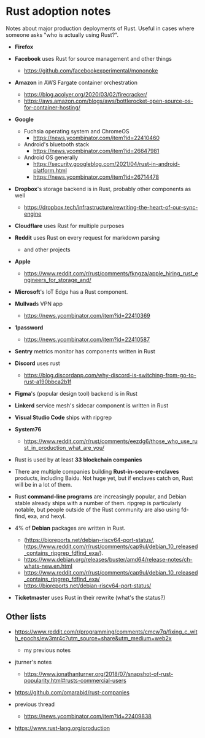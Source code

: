 # Rust adoption notes

Notes about major production deployments of Rust.
Useful in cases where someone asks "who is actually using Rust?".

- **Firefox**

- **Facebook** uses Rust for source management and other things
  - https://github.com/facebookexperimental/mononoke

- **Amazon** in AWS Fargate container orchestration
  - https://blog.acolyer.org/2020/03/02/firecracker/
  - https://aws.amazon.com/blogs/aws/bottlerocket-open-source-os-for-container-hosting/

- **Google**
  - Fuchsia operating system and ChromeOS
    - https://news.ycombinator.com/item?id=22410460
  - Android's bluetooth stack
    - https://news.ycombinator.com/item?id=26647981
  - Android OS generally
    - https://security.googleblog.com/2021/04/rust-in-android-platform.html
    - https://news.ycombinator.com/item?id=26714478

- **Dropbox**'s storage backend is in Rust, probably other components as well
  - https://dropbox.tech/infrastructure/rewriting-the-heart-of-our-sync-engine

- **Cloudflare** uses Rust for multiple purposes

- **Reddit** uses Rust on every request for markdown parsing
  - and other projects

- **Apple**
  - https://www.reddit.com/r/rust/comments/fkngza/apple_hiring_rust_engineers_for_storage_and/

- **Microsoft**'s IoT Edge has a Rust component.

- **Mullvad**s VPN app
  - https://news.ycombinator.com/item?id=22410369

- **1password**
  - https://news.ycombinator.com/item?id=22410587

- **Sentry** metrics monitor has components written in Rust

- **Discord** uses rust
  - https://blog.discordapp.com/why-discord-is-switching-from-go-to-rust-a190bbca2b1f

- **Figma**'s (popular design tool) backend is in Rust

- **Linkerd** service mesh's sidecar component is written in Rust

- **Visual Studio Code** ships with ripgrep

- **System76**
  - https://www.reddit.com/r/rust/comments/eezdg6/those_who_use_rust_in_production_what_are_you/

- Rust is used by at least **33 blockchain companies**

- There are multiple companies building **Rust-in-secure-enclaves** products,
  including Baidu. Not huge yet, but if enclaves catch on, Rust will be in a lot
  of them.

- Rust **command-line programs** are increasingly popular, and Debian stable already
  ships with a number of them. ripgrep is particularly notable, but people
  outside of the Rust community are also using fd-find, exa, and hexyl.

- 4% of **Debian** packages are written in Rust.
  - (https://bioreports.net/debian-riscv64-port-status/,
     https://www.reddit.com/r/rust/comments/cap9ul/debian_10_released_contains_ripgrep_fdfind_exa/).
  - https://www.debian.org/releases/buster/amd64/release-notes/ch-whats-new.en.html
  - https://www.reddit.com/r/rust/comments/cap9ul/debian_10_released_contains_ripgrep_fdfind_exa/
  - https://bioreports.net/debian-riscv64-port-status/

- **Ticketmaster** uses Rust in their rewrite (what's the status?)


## Other lists

- https://www.reddit.com/r/programming/comments/cmcw7q/fixing_c_with_epochs/ew3mr4c?utm_source=share&utm_medium=web2x
  - my previous notes

- jturner's notes
  - https://www.jonathanturner.org/2018/07/snapshot-of-rust-popularity.html#rusts-commercial-users

- https://github.com/omarabid/rust-companies

- previous thread
  - https://news.ycombinator.com/item?id=22409838

- https://www.rust-lang.org/production

